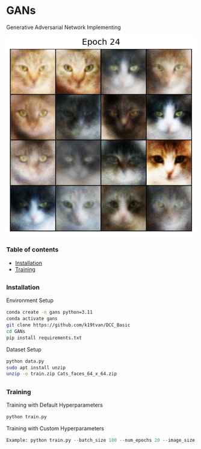 # GANs 
Generative Adversarial Network Implementing

![Alt text](epoch24.png "Image Generated At Epoch 24")

### Table of contents

- [Installation](#installation)
- [Training](#training)

##
### Installation

Environment Setup
```bash
conda create -n gans python=3.11
conda activate gans
git clone https://github.com/k19tvan/DCC_Basic
cd GANs
pip install requirements.txt
```

Dataset Setup
```bash
python data.py
sudo apt install unzip
unzip -o train.zip Cats_faces_64_x_64.zip
```

##
### Training
Training with Default Hyperparameters
```python
python train.py 
```

Training with Custom Hyperparameters
```python
Example: python train.py --batch_size 100 --num_epochs 20 --image_size 128 ...
```

